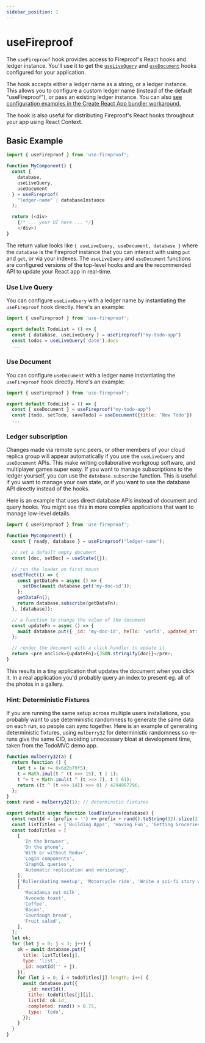 ```yaml
---
sidebar_position: 1
---
```


# useFireproof

The `useFireproof` hook provides access to Fireproof's React hooks and ledger instance. You'll use it to get the [`useLiveQuery`](./use-live-query) and [`useDocument`](./use-document) hooks configured for your application.

The hook accepts either a ledger name as a string, or a ledger instance. This allows you to configure a custom ledger name (instead of the default "useFireproof"), or pass an existing ledger instance. You can also [see configuration examples in the Create React App bundler workaround.](https://github.com/fireproof-storage/fireproof/issues/2)

The hook is also useful for distributing Fireproof's React hooks throughout your app using React Context.

## Basic Example

```js
import { useFireproof } from 'use-fireproof';

function MyComponent() {
  const { 
    database, 
    useLiveQuery, 
    useDocument 
  } = useFireproof(
    "ledger-name" | databaseInstance
  );

  return (<div>
    {/* ... your UI here ... */}
    </div>)
}
```

 The return value looks like `{ useLiveQuery, useDocument, database }` where the `database` is the Fireproof instance that you can interact with using `put` and `get`, or via your indexes. The `useLiveQuery` and `useDocument` functions are configured versions of the top-level hooks and are the recommended API to update your React app in real-time.

### Use Live Query

You can configure `useLiveQuery` with a ledger name by instantiating the `useFireproof` hook directly. Here's an example:

```js
import { useFireproof } from 'use-fireproof';

export default TodoList = () => {
  const { database, useLiveQuery } = useFireproof("my-todo-app")
  const todos = useLiveQuery('date').docs
  ...
```

### Use Document

You can configure `useDocument` with a ledger name instantiating the `useFireproof` hook directly. Here's an example:

```js
import { useFireproof } from 'use-fireproof';

export default TodoList = () => {
  const { useDocument } = useFireproof("my-todo-app")
  const [todo, setTodo, saveTodo] = useDocument({title: 'New Todo'})
  ...
```


### Ledger subscription

Changes made via remote sync peers, or other members of your cloud replica group will appear automatically if you use the `useLiveQuery` and `useDocument` APIs. This make writing collaborative workgroup software, and multiplayer games super easy. If you want to manage subscriptions to the ledger yourself, you can use the `database.subscribe` function. This is useful if you want to manage your own state, or if you want to use the database API directly instead of the hooks.

Here is an example that uses direct database APIs instead of document and query hooks. You might see this in more complex applications that want to manage low-level details.

```js
import { useFireproof } from 'use-fireproof';

function MyComponent() {
  const { ready, database } = useFireproof("ledger-name");

  // set a default empty document
  const [doc, setDoc] = useState({});

  // run the loader on first mount
  useEffect(() => {
    const getDataFn = async () => {
      setDoc(await database.get('my-doc-id'));
    };
    getDataFn();
    return database.subscribe(getDataFn);
  }, [database]);

  // a function to change the value of the document
  const updateFn = async () => {
    await database.put({ _id: 'my-doc-id', hello: 'world', updated_at: new Date() });
  };

  // render the document with a click handler to update it
  return <pre onclick={updateFn}>{JSON.stringify(doc)}</pre>;
}
```

This results in a tiny application that updates the document when you click it. In a real application you'd probably query an index to present eg. all of the photos in a gallery.


### Hint: Deterministic Fixtures

If you are running the same setup across multiple users installations, you probably want to use deterministic randomness to generate the same data on each run, so people can sync together. Here is an example of generating deterministic fixtures, using `mulberry32` for deterministic randomness so re-runs give the same CID, avoiding unnecessary bloat at development time, taken from the TodoMVC demo app.

```js
function mulberry32(a) {
  return function () {
    let t = (a += 0x6d2b79f5);
    t = Math.imul(t ^ (t >>> 15), t | 1);
    t ^= t + Math.imul(t ^ (t >>> 7), t | 61);
    return ((t ^ (t >>> 14)) >>> 0) / 4294967296;
  };
}
const rand = mulberry32(1); // determinstic fixtures

export default async function loadFixtures(database) {
  const nextId = (prefix = '') => prefix + rand().toString(32).slice(2);
  const listTitles = ['Building Apps', 'Having Fun', 'Getting Groceries'];
  const todoTitles = [
    [
      'In the browser',
      'On the phone',
      'With or without Redux',
      'Login components',
      'GraphQL queries',
      'Automatic replication and versioning',
    ],
    ['Rollerskating meetup', 'Motorcycle ride', 'Write a sci-fi story with ChatGPT'],
    [
      'Macadamia nut milk',
      'Avocado toast',
      'Coffee',
      'Bacon',
      'Sourdough bread',
      'Fruit salad',
    ],
  ];
  let ok;
  for (let j = 0; j < 3; j++) {
    ok = await database.put({
      title: listTitles[j],
      type: 'list',
      _id: nextId('' + j),
    });
    for (let i = 0; i < todoTitles[j].length; i++) {
      await database.put({
        _id: nextId(),
        title: todoTitles[j][i],
        listId: ok.id,
        completed: rand() > 0.75,
        type: 'todo',
      });
    }
  }
}
```

